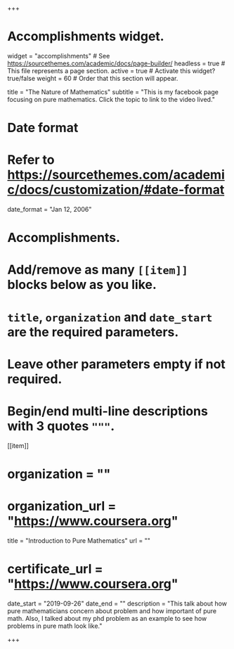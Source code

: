 +++
# Accomplishments widget.
widget = "accomplishments"  # See https://sourcethemes.com/academic/docs/page-builder/
headless = true  # This file represents a page section.
active = true  # Activate this widget? true/false
weight = 60  # Order that this section will appear.

title = "The Nature of Mathematics"
subtitle = "This is my facebook page focusing on pure mathematics. Click the topic to link to the video lived."

# Date format
#   Refer to https://sourcethemes.com/academic/docs/customization/#date-format
date_format = "Jan 12, 2006"

# Accomplishments.
#   Add/remove as many `[[item]]` blocks below as you like.
#   `title`, `organization` and `date_start` are the required parameters.
#   Leave other parameters empty if not required.
#   Begin/end multi-line descriptions with 3 quotes `"""`.

[[item]]
  # organization = ""
  # organization_url = "https://www.coursera.org"
  title = "Introduction to Pure Mathematics"
  url = ""
  # certificate_url = "https://www.coursera.org"
  date_start = "2019-09-26"
  date_end = ""
  description = "This talk about how pure mathematicians concern about problem and how important of pure math. Also, I talked about my phd problem as an example to see how problems in pure math look like."


  


+++
